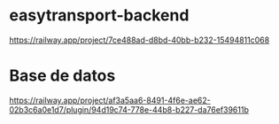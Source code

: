 # easytransport-backend

https://railway.app/project/7ce488ad-d8bd-40bb-b232-15494811c068

# Base de datos

https://railway.app/project/af3a5aa6-8491-4f6e-ae62-02b3c6a0e1d7/plugin/94d19c74-778e-44b8-b227-da76ef39611b
